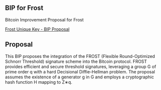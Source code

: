 ## BIP for Frost

Bitcoin Improvement Proposal for Frost 

[Frost Unique Key - BIP Proposal](https://github.com/FrostDevKit/BIP-frost)

## Proposal

This BIP proposes the integration of the FROST (Flexible Round-Optimized Schnorr Threshold) signature scheme into the Bitcoin protocol. FROST provides efficient and secure threshold signatures, leveraging a group G of prime order q with a hard Decisional Diffie-Hellman problem. The proposal assumes the existence of a generator g in G and employs a cryptographic hash function H mapping to Z∗q.